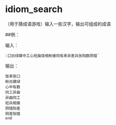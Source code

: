 # idiom_search
（用于猜成语游戏）输入一些汉字，输出可组成的成语

##例：

输入：
```
:口白绿黛中工心短曲饭相粉接同有来异差兵张阳数阴错`
```
输出：
```
饭来张口
粉白黛绿
心中有数
同工异曲
异曲同工
短兵相接
阴错阳差
阴差阳错
end
```
